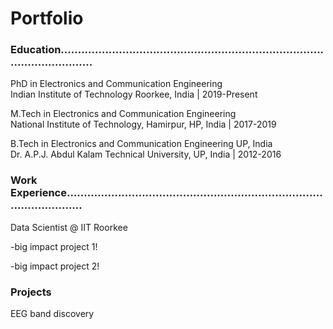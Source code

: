 # Portfolio 

### Education..................................................................................................... 
PhD in Electronics and Communication Engineering  
Indian Institute of Technology Roorkee, India | 2019-Present

M.Tech in Electronics and Communication Engineering  
National Institute of Technology, Hamirpur, HP, India | 2017-2019    

B.Tech in Electronics and Communication Engineering UP, India  
Dr. A.P.J. Abdul Kalam Technical University, UP, India | 2012-2016
### Work Experience................................................................................................
Data Scientist @ IIT Roorkee

-big impact project 1!

-big impact project 2!

### Projects
EEG band discovery
